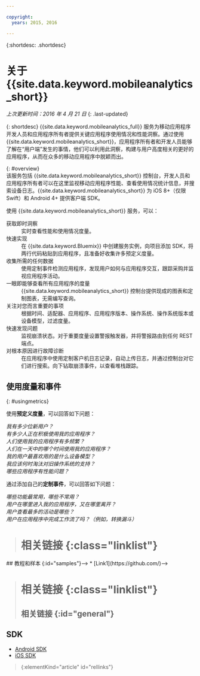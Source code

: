 ```yaml
---

copyright:
  years: 2015, 2016

---
```

{:shortdesc: .shortdesc}

# 关于 {{site.data.keyword.mobileanalytics_short}}  
*上次更新时间：2016 年 4 月 21 日*
{: .last-updated}

{: shortdesc}
{{site.data.keyword.mobileanalytics_full}} 服务为移动应用程序开发人员和应用程序所有者提供关键应用程序使用情况和性能洞察。通过使用 {{site.data.keyword.mobileanalytics_short}}，应用程序所有者和开发人员能够了解在“用户端”发生的事情，他们可以利用此洞察，构建与用户高度相关的更好的应用程序，从而在众多的移动应用程序中脱颖而出。 

{: #overview}  
该服务包括 {{site.data.keyword.mobileanalytics_short}} 控制台，开发人员和应用程序所有者可以在这里监视移动应用程序性能、查看使用情况统计信息，并搜索设备日志。{{site.data.keyword.mobileanalytics_short}} 为 iOS 8+（仅限 Swift）和 Android 4+ 提供客户端 SDK。

<!-- Mobile Analytics Server SDKs - set of server SDKs to protect resources that are-->
<!--hosted on {{site.data.keyword.Bluemix_notm}}. Currently supported runtimes are-->
<!--Node.js and Java for Liberty.-->

使用 {{site.data.keyword.mobileanalytics_short}} 服务，可以：
<!-- and includes the following capabilities: -->
<!-- * Near real-time analytics for client activity. Exp -->
<!--* Network latency analytics. GA only -->
<!-- * Client log search and download. Exp -->
<!--* Server log search and download. GA only -->
<!-- Crash and stack trace search. Exp -->

<dl>
	<dt>获取即时洞察</dt>
		<dd>实时查看性能和使用情况度量。</dd>
	<dt>快速实现</dt>
		<dd>在 {{site.data.keyword.Bluemix}} 中创建服务实例，向项目添加 SDK，将两行代码粘贴到应用程序，且准备好收集许多预定义度量。</dd>
	<dt>收集所需的任何数据</dt>
		<dd>使用定制事件检测应用程序，发现用户如何与应用程序交互，跟踪采购并监视应用程序活动。  
</dd>
<dt>一眼即能够查看所有应用程序的度量</dt>
	<dd>{{site.data.keyword.mobileanalytics_short}} 控制台提供现成的图表和定制图表，无需编写查询。</dd>
<dt>关注对您而言重要的事项</dt>
	<dd>根据时间、适配器、应用程序、应用程序版本、操作系统、操作系统版本或设备模型，过滤度量。</dd>
<dt>快速发现问题</dt>
	<dd>监视崩溃状态。对于重要度量设置警报触发器，并将警报路由到任何 REST 端点。</dd>
<dt>对根本原因进行故障诊断</dt>
	<dd>在应用程序中使用定制客户机日志记录，自动上传日志，并通过控制台对它们进行搜索。向下钻取崩溃事件，以查看堆栈跟踪。</dd>
</dl>
 

## 使用度量和事件
{: #usingmetrics}

使用**预定义度量**，可以回答如下问题：

*我有多少位新用户？*  
*有多少人正在积极使用我的应用程序？*  
*人们使用我的应用程序有多频繁？*  
*人们在一天中的哪个时间使用我的应用程序？*  
*我的用户最喜欢用的是什么设备模型？*  
*我应该何时淘汰对旧操作系统的支持？*  
*哪些应用程序有性能问题？*  

通过添加自己的**定制事件**，可以回答如下问题：  

*哪些功能最常用，哪些不常用？*  
*用户在哪里进入我的应用程序，又在哪里离开？*  
*用户查看最多的活动是哪些？*  
*用户在应用程序中完成工作流了吗？（例如，转换漏斗）*  

<!--Client-side logs and usage data are gathered automatically and sent to the Mobile Analytics -->
<!-- service on demand. Developers and -->
<!-- administrators can use the {{site.data.keyword.mobileanalytics_short}} service dashboard to view data that -->
<!-- is gathered by the client SDK. -->

<!--## Data visualization
{: data-visualization}

All data that is collected by the analytics service can be visualized through the {{site.data.keyword.mobileanalytics_short}} dashboard which is accessible from your {{site.data.keyword.Bluemix_notm}} dashboard by clicking your IBM {{site.data.keyword.mobileanalytics_short}} service tile instance. You can also create custom charts, based on data that is collected by the analytics service in the dashboard. In addition to an at-a-glance view of your mobile analytics, the analytics feature includes the capability to perform a raw search against client logs, captured client crash data, and any extra data that you explicitly provide through client API function calls that feed into the {{site.data.keyword.mobileanalytics_short}} service. -->

># 相关链接 {:class="linklist"}
<!-->## 教程和样本 {:id="samples"}-->
<!-->* [Link1](https://github.com/)-->
>
># 相关链接 {:class="linklist"}
>## 相关链接 {:id="general"}
## SDK
<!-- Links to SDK download and SDK Developer Guide -->
* [Android SDK](https://github.com/ibm-bluemix-mobile-services/bms-clientsdk-android-core )  
* [iOS SDK](https://github.com/ibm-bluemix-mobile-services/bms-clientsdk-swift-core)  
>
>{:elementKind="article" id="rellinks"}
